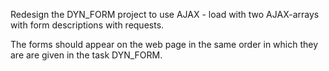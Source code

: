 <p>Redesign the DYN_FORM project to use AJAX - load with two AJAX-arrays with form descriptions with requests.</p>
<p>The forms should appear on the web page in the same order in which they are are given in the task DYN_FORM.</p>
